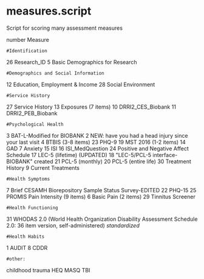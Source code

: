 # measures.script
Script for scoring many assessment measures


number	Measure

	#Identification
26	Research_ID
5	Basic Demographics for Research
	
	
	#Demographics and Social Information
12	Education, Employment & Income
28	Social Environment
	
	
	#Service History
27	Service History
13	Exposures (7 items)
10	DRRI2_CES_Biobank
11	DRRI2_PEB_Biobank
	
	
	#Psychological Health
3	BAT-L-Modified for BIOBANK
2	NEW: have you had a head injury since your last visit
4	BTBIS (3-8 items)
23	PHQ-9
19	MST 2016 (1-2 items)
14	GAD 7 Anxiety
15	ISI
16	ISI_MedQuestion
24	Positive and Negative Affect Schedule
17	LEC-5 (lifetime) (UPDATED)
18	"LEC-5/PCL-5 interface-BIOBANK" created
21	PCL-5 (monthly)
20	PCL-5 (entire life)
30	Treatment History
9	Current Treatments
	
	
	#Health Symptoms
7	Brief CESAMH Biorepository Sample Status Survey-EDITED
22	PHQ-15
25	PROMIS Pain Intensity (9 items)
6	Basic Pain (2 items)
29	Tinnitus Screener
	
	
	#Health Functioning
31	WHODAS 2.0 (World Health Organization Disability Assessment Schedule 2.0: 36 item version, self-administered) *standardized*
	
	
	#Health Habits
1	AUDIT
8	CDDR
	
	
	#other:
childhood trauma
HEQ
MASQ
TBI

